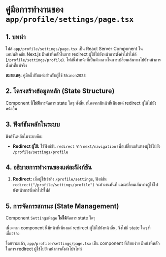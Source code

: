 # คู่มือการทำงานของ `app/profile/settings/page.tsx`

## 1. บทนำ

ไฟล์ `app/profile/settings/page.tsx` เป็น React Server Component ในแอปพลิเคชัน Next.js มีหน้าที่หลักในการ redirect ผู้ใช้ไปยังหน้าการตั้งค่าโปรไฟล์ (`/profile/settings/profile`). ไฟล์นี้ทำหน้าที่เป็นตัวกลางในการเปลี่ยนเส้นทางไปยังหน้าการตั้งค่าที่แท้จริง

**หมายเหตุ:** คู่มือนี้ปรับแต่งสำหรับผู้ใช้ `Shinon2023`

## 2. โครงสร้างข้อมูลหลัก (State Structure)

Component นี้**ไม่มี**การจัดการ state ใดๆ ทั้งสิ้น เนื่องจากมีหน้าที่เพียงแค่ redirect ผู้ใช้ไปยังหน้าอื่น

## 3. ฟังก์ชันหลักในระบบ

ฟังก์ชันหลักในระบบคือ:

* **Redirect ผู้ใช้:** ใช้ฟังก์ชัน `redirect` จาก `next/navigation` เพื่อเปลี่ยนเส้นทางผู้ใช้ไปยัง `/profile/settings/profile`

## 4. อธิบายการทำงานของแต่ละฟังก์ชัน

1. **Redirect:** เมื่อผู้ใช้เข้าถึง `/profile/settings`, ฟังก์ชัน `redirect("/profile/settings/profile")` จะทำงานทันที และเปลี่ยนเส้นทางผู้ใช้ไปยังหน้าการตั้งค่าโปรไฟล์

## 5. การจัดการสถานะ (State Management)

Component `SettingsPage` **ไม่ได้**จัดการ state ใดๆ

เนื่องจาก component นี้มีหน้าที่เพียงแค่ redirect ผู้ใช้ไปยังหน้าอื่น, จึงไม่มี state ใดๆ ที่เกี่ยวข้อง

โดยรวมแล้ว, `app/profile/settings/page.tsx` เป็น component ที่เรียบง่าย มีหน้าที่หลักในการ redirect ผู้ใช้ไปยังหน้าการตั้งค่าโปรไฟล์
